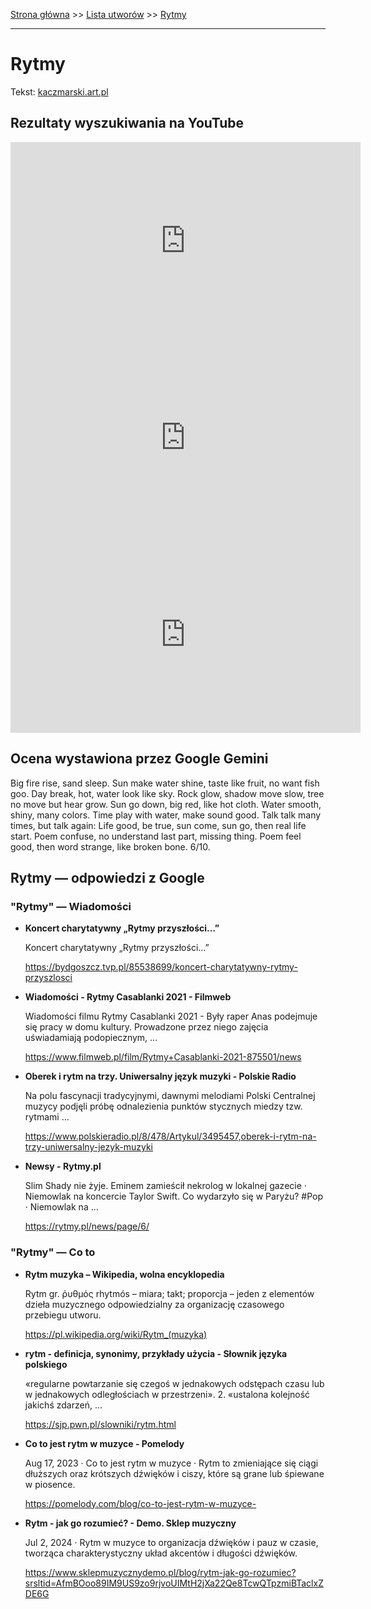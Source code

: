[Strona główna](../index.md) >> [Lista utworów](../list.md) >> [Rytmy](530.md)

---

# Rytmy

Tekst: [kaczmarski.art.pl](https://www.kaczmarski.art.pl/tworczosc/wiersze/rytmy/)

## Rezultaty wyszukiwania na YouTube

<iframe width="560" height="315" src="https://www.youtube.com/embed/tTmX9doyNTY?si=IdontcarewhotheIRSsendsImnotpayingtaxes" title="YouTube video player" frameborder="0" allow="accelerometer; autoplay; clipboard-write; encrypted-media; gyroscope; picture-in-picture; web-share" referrerpolicy="strict-origin-when-cross-origin" allowfullscreen></iframe>

<iframe width="560" height="315" src="https://www.youtube.com/embed/1o78c7GKqU8?si=IdontcarewhotheIRSsendsImnotpayingtaxes" title="YouTube video player" frameborder="0" allow="accelerometer; autoplay; clipboard-write; encrypted-media; gyroscope; picture-in-picture; web-share" referrerpolicy="strict-origin-when-cross-origin" allowfullscreen></iframe>

<iframe width="560" height="315" src="https://www.youtube.com/embed/c1R_M6BrJro?si=IdontcarewhotheIRSsendsImnotpayingtaxes" title="YouTube video player" frameborder="0" allow="accelerometer; autoplay; clipboard-write; encrypted-media; gyroscope; picture-in-picture; web-share" referrerpolicy="strict-origin-when-cross-origin" allowfullscreen></iframe>

## Ocena wystawiona przez Google Gemini

Big fire rise, sand sleep. Sun make water shine, taste like fruit, no want fish goo. Day break, hot, water look like sky. Rock glow, shadow move slow, tree no move but hear grow. Sun go down, big red, like hot cloth. Water smooth, shiny, many colors. Time play with water, make sound good. Talk talk many times, but talk again: Life good, be true, sun come, sun go, then real life start. Poem confuse, no understand last part, missing thing. Poem feel good, then word strange, like broken bone. 6/10.


## Rytmy — odpowiedzi z Google

### "Rytmy" — Wiadomości

- **Koncert charytatywny „Rytmy przyszłości...”**

    Koncert charytatywny „Rytmy przyszłości...” 

   <https://bydgoszcz.tvp.pl/85538699/koncert-charytatywny-rytmy-przyszlosci>
- **Wiadomości - Rytmy Casablanki 2021 - Filmweb**

    Wiadomości filmu Rytmy Casablanki 2021 - Były raper Anas podejmuje się pracy w domu kultury. Prowadzone przez niego zajęcia uświadamiają podopiecznym, ... 

   <https://www.filmweb.pl/film/Rytmy+Casablanki-2021-875501/news>
- **Oberek i rytm na trzy. Uniwersalny język muzyki - Polskie Radio**

    Na polu fascynacji tradycyjnymi, dawnymi melodiami Polski Centralnej muzycy podjęli próbę odnalezienia punktów stycznych miedzy tzw. rytmami ... 

   <https://www.polskieradio.pl/8/478/Artykul/3495457,oberek-i-rytm-na-trzy-uniwersalny-jezyk-muzyki>
- **Newsy - Rytmy.pl**

    Slim Shady nie żyje. Eminem zamieścił nekrolog w lokalnej gazecie · Niemowlak na koncercie Taylor Swift. Co wydarzyło się w Paryżu? #Pop · Niemowlak na ... 

   <https://rytmy.pl/news/page/6/>

### "Rytmy" — Co to

- **Rytm muzyka – Wikipedia, wolna encyklopedia**

    Rytm gr. ῥυθμός rhytmós – miara; takt; proporcja – jeden z elementów dzieła muzycznego odpowiedzialny za organizację czasowego przebiegu utworu. 

   <https://pl.wikipedia.org/wiki/Rytm_(muzyka)>
- **rytm - definicja, synonimy, przykłady użycia - Słownik języka polskiego**

    «regularne powtarzanie się czegoś w jednakowych odstępach czasu lub w jednakowych odległościach w przestrzeni». 2. «ustalona kolejność jakichś zdarzeń, ... 

   <https://sjp.pwn.pl/slowniki/rytm.html>
- **Co to jest rytm w muzyce - Pomelody**

    Aug 17, 2023  ·  Co to jest rytm w muzyce · Rytm to zmieniające się ciągi dłuższych oraz krótszych dźwięków i ciszy, które są grane lub śpiewane w piosence. 

   <https://pomelody.com/blog/co-to-jest-rytm-w-muzyce->
- **Rytm - jak go rozumieć? - Demo. Sklep muzyczny**

    Jul 2, 2024  ·  Rytm w muzyce to organizacja dźwięków i pauz w czasie, tworząca charakterystyczny układ akcentów i długości dźwięków. 

   <https://www.sklepmuzycznydemo.pl/blog/rytm-jak-go-rozumiec?srsltid=AfmBOoo89IM9US9zo9rjvoUIMtH2jXa22Qe8TcwQTpzmiBTaclxZDE6G>


